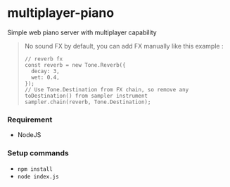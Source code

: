 # multiplayer-piano
Simple web piano server with multiplayer capability

> No sound FX by default, you can add FX manually like this example :
> ```
> // reverb fx
> const reverb = new Tone.Reverb({
>   decay: 3,
>   wet: 0.4,
>});
> // Use Tone.Destination from FX chain, so remove any toDestination() from sampler instrument
> sampler.chain(reverb, Tone.Destination);
> ```
> 

### Requirement
- NodeJS

### Setup commands
- `npm install`
- `node index.js`
